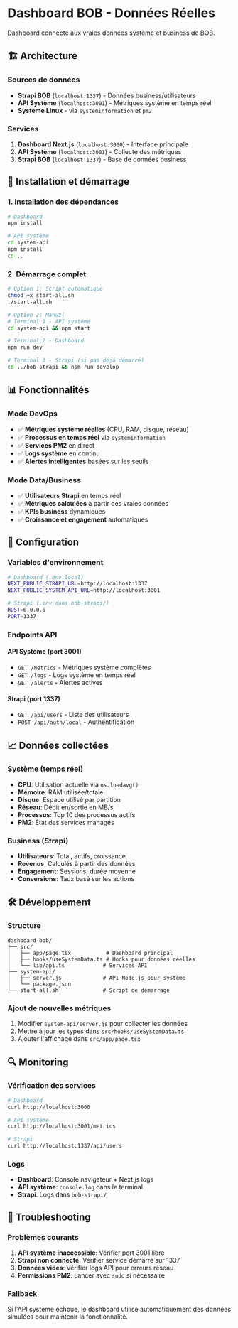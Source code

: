 # Dashboard BOB - Données Réelles

Dashboard connecté aux vraies données système et business de BOB.

## 🏗️ Architecture

### Sources de données
- **Strapi BOB** (`localhost:1337`) - Données business/utilisateurs
- **API Système** (`localhost:3001`) - Métriques système en temps réel
- **Système Linux** - via `systeminformation` et `pm2`

### Services
1. **Dashboard Next.js** (`localhost:3000`) - Interface principale
2. **API Système** (`localhost:3001`) - Collecte des métriques
3. **Strapi BOB** (`localhost:1337`) - Base de données business

## 🚀 Installation et démarrage

### 1. Installation des dépendances

```bash
# Dashboard
npm install

# API système
cd system-api
npm install
cd ..
```

### 2. Démarrage complet

```bash
# Option 1: Script automatique
chmod +x start-all.sh
./start-all.sh

# Option 2: Manuel
# Terminal 1 - API système
cd system-api && npm start

# Terminal 2 - Dashboard
npm run dev

# Terminal 3 - Strapi (si pas déjà démarré)
cd ../bob-strapi && npm run develop
```

## 📊 Fonctionnalités

### Mode DevOps
- ✅ **Métriques système réelles** (CPU, RAM, disque, réseau)
- ✅ **Processus en temps réel** via `systeminformation`
- ✅ **Services PM2** en direct
- ✅ **Logs système** en continu
- ✅ **Alertes intelligentes** basées sur les seuils

### Mode Data/Business
- ✅ **Utilisateurs Strapi** en temps réel
- ✅ **Métriques calculées** à partir des vraies données
- ✅ **KPIs business** dynamiques
- ✅ **Croissance et engagement** automatiques

## 🔧 Configuration

### Variables d'environnement
```bash
# Dashboard (.env.local)
NEXT_PUBLIC_STRAPI_URL=http://localhost:1337
NEXT_PUBLIC_SYSTEM_API_URL=http://localhost:3001

# Strapi (.env dans bob-strapi/)
HOST=0.0.0.0
PORT=1337
```

### Endpoints API

#### API Système (port 3001)
- `GET /metrics` - Métriques système complètes
- `GET /logs` - Logs système en temps réel
- `GET /alerts` - Alertes actives

#### Strapi (port 1337)
- `GET /api/users` - Liste des utilisateurs
- `POST /api/auth/local` - Authentification

## 📈 Données collectées

### Système (temps réel)
- **CPU**: Utilisation actuelle via `os.loadavg()`
- **Mémoire**: RAM utilisée/totale
- **Disque**: Espace utilisé par partition
- **Réseau**: Débit en/sortie en MB/s
- **Processus**: Top 10 des processus actifs
- **PM2**: État des services managés

### Business (Strapi)
- **Utilisateurs**: Total, actifs, croissance
- **Revenus**: Calculés à partir des données
- **Engagement**: Sessions, durée moyenne
- **Conversions**: Taux basé sur les actions

## 🛠️ Développement

### Structure
```
dashboard-bob/
├── src/
│   ├── app/page.tsx           # Dashboard principal
│   ├── hooks/useSystemData.ts # Hooks pour données réelles
│   └── lib/api.ts            # Services API
├── system-api/
│   ├── server.js             # API Node.js pour système
│   └── package.json
└── start-all.sh              # Script de démarrage
```

### Ajout de nouvelles métriques
1. Modifier `system-api/server.js` pour collecter les données
2. Mettre à jour les types dans `src/hooks/useSystemData.ts`
3. Ajouter l'affichage dans `src/app/page.tsx`

## 🔍 Monitoring

### Vérification des services
```bash
# Dashboard
curl http://localhost:3000

# API système
curl http://localhost:3001/metrics

# Strapi
curl http://localhost:1337/api/users
```

### Logs
- **Dashboard**: Console navigateur + Next.js logs
- **API système**: `console.log` dans le terminal
- **Strapi**: Logs dans `bob-strapi/`

## 🚨 Troubleshooting

### Problèmes courants
1. **API système inaccessible**: Vérifier port 3001 libre
2. **Strapi non connecté**: Vérifier service démarré sur 1337
3. **Données vides**: Vérifier logs API pour erreurs réseau
4. **Permissions PM2**: Lancer avec `sudo` si nécessaire

### Fallback
Si l'API système échoue, le dashboard utilise automatiquement des données simulées pour maintenir la fonctionnalité.